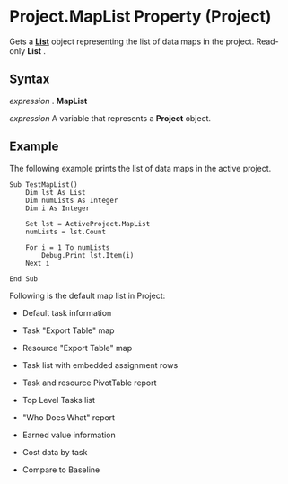
# Project.MapList Property (Project)

Gets a  **[List](3934c2e8-d810-6571-9a33-1d41edbab87a.md)** object representing the list of data maps in the project. Read-only **List** .


## Syntax

 _expression_ . **MapList**

 _expression_ A variable that represents a **Project** object.


## Example

The following example prints the list of data maps in the active project.


```
Sub TestMapList() 
    Dim lst As List 
    Dim numLists As Integer 
    Dim i As Integer 
 
    Set lst = ActiveProject.MapList 
    numLists = lst.Count 
 
    For i = 1 To numLists 
        Debug.Print lst.Item(i) 
    Next i 
 
End Sub
```

Following is the default map list in Project: 


- Default task information
    
- Task "Export Table" map
    
- Resource "Export Table" map
    
- Task list with embedded assignment rows
    
- Task and resource PivotTable report
    
- Top Level Tasks list
    
- "Who Does What" report
    
- Earned value information
    
- Cost data by task
    
- Compare to Baseline
    



